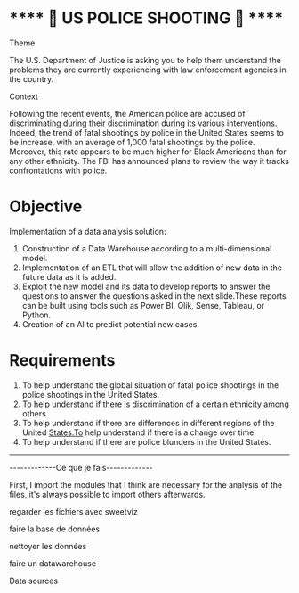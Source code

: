 # \*\*\*\* 👮‍ US POLICE SHOOTING 👮‍ \*\*\*\*

Theme

The U.S. Department of Justice is asking you to help them understand the problems
they are currently experiencing with law enforcement agencies in the country.

Context

Following the recent events, the American police are accused of discriminating
during their discrimination during its various interventions.
Indeed, the trend of fatal shootings by police in the United States seems to be
increase, with an average of 1,000 fatal shootings by the police.
Moreover, this rate appears to be much higher for Black Americans than for any other ethnicity.
The FBI has announced plans to review the way it tracks confrontations
with police.

# Objective

Implementation of a data analysis solution:


1. Construction of a Data Warehouse according to a multi-dimensional model.
2. Implementation of an ETL that will allow the addition of new data in the future data as it is added.
3. Exploit the new model and its data to develop reports to answer the questions to answer the questions asked in the next slide.These reports can be built using tools such as Power BI, Qlik, Sense, Tableau, or Python.
4. Creation of an AI to predict potential new cases.

# Requirements


1. To help understand the global situation of fatal police shootings in the police shootings in the United States.
2. To help understand if there is discrimination of a certain ethnicity among others.
3. To help understand if there are differences in different regions of the United [States.To](http://States.To) help understand if there is a change over time.
4. To help understand if there are police blunders in the United States.


---

\-------------Ce que je fais-------------

First, I import the modules that I think are necessary for the analysis of the files, it's always possible to import others afterwards.

regarder les fichiers avec sweetviz

faire la base de données

nettoyer les données

faire un datawarehouse

Data sources